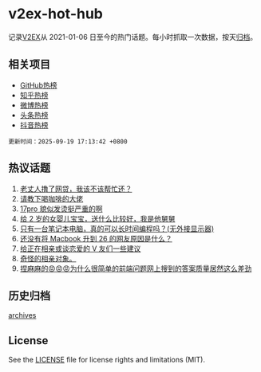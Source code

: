 # v2ex-hot-hub

 记录[V2EX](https://www.v2ex.com/)从 2021-01-06 日至今的热门话题。每小时抓取一次数据，按天[归档](archives)。
 
 ## 相关项目

- [GitHub热榜](https://github.com/lonnyzhang423/github-hot-hub)
- [知乎热榜](https://github.com/lonnyzhang423/zhihu-hot-hub)
- [微博热榜](https://github.com/lonnyzhang423/weibo-hot-hub)
- [头条热榜](https://github.com/lonnyzhang423/toutiao-hot-hub)
- [抖音热榜](https://github.com/lonnyzhang423/douyin-hot-hub)


 `更新时间：2025-09-19 17:13:42 +0800`

## 热议话题

1. [老丈人撸了网贷，我该不该帮忙还？](https://www.v2ex.com/t/1160533)
1. [请教下喝咖啡的大佬](https://www.v2ex.com/t/1160279)
1. [17pro 貌似发烫挺严重的啊](https://www.v2ex.com/t/1160427)
1. [给 2 岁的女婴儿宝宝，送什么比较好，我是他舅舅](https://www.v2ex.com/t/1160390)
1. [只有一台笔记本电脑，真的可以长时间编程吗？(无外接显示器)](https://www.v2ex.com/t/1160349)
1. [还没有将 Macbook 升到 26 的网友原因是什么？](https://www.v2ex.com/t/1160401)
1. [给正在相亲或谈恋爱的 V 友们一些建议](https://www.v2ex.com/t/1160375)
1. [奇怪的相亲对象。](https://www.v2ex.com/t/1160394)
1. [捏麻麻的😡😡😡为什么很简单的前端问题网上搜到的答案质量居然这么差劲](https://www.v2ex.com/t/1160278)

## 历史归档

[archives](archives)

## License

See the [LICENSE](LICENSE) file for license rights and limitations (MIT).
